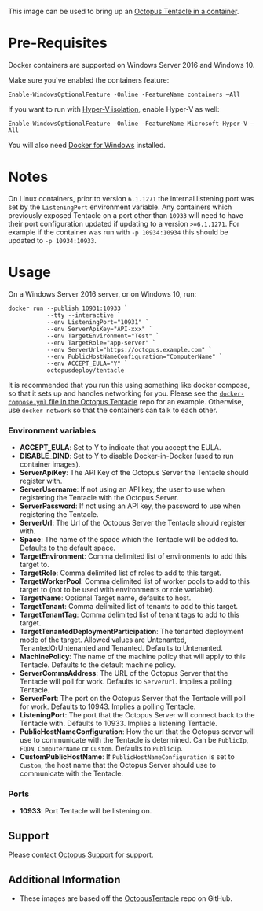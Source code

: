 This image can be used to bring up an [Octopus Tentacle in a container](https://octopus.com/docs/installation/octopus-tentacle-container).

# Pre-Requisites

Docker containers are supported on Windows Server 2016 and Windows 10. 

Make sure you've enabled the containers feature:

```
Enable-WindowsOptionalFeature -Online -FeatureName containers –All
```

If you want to run with [Hyper-V isolation](https://docs.microsoft.com/en-us/virtualization/windowscontainers/manage-containers/hyperv-container), enable Hyper-V as well:

```
Enable-WindowsOptionalFeature -Online -FeatureName Microsoft-Hyper-V –All
```

You will also need [Docker for Windows](https://www.docker.com/community-edition#/windows) installed.

# Notes #
On Linux containers, prior to version `6.1.1271` the internal listening port was set by the `ListeningPort` environment variable. Any containers which previously exposed Tentacle on a port other than `10933` will need to have their port configuration updated if updating to a version `>=6.1.1271`. For example if the container was run with `-p 10934:10934` this should be updated to `-p 10934:10933`.

# Usage #

On a Windows Server 2016 server, or on Windows 10, run:

```
docker run --publish 10931:10933 `
           --tty --interactive `
           --env ListeningPort="10931" `
           --env ServerApiKey="API-xxx" `
           --env TargetEnvironment="Test" `
           --env TargetRole="app-server" `
           --env ServerUrl="https://octopus.example.com" `
           --env PublicHostNameConfiguration="ComputerName" `
           --env ACCEPT_EULA="Y" `
           octopusdeploy/tentacle
```


It is recommended that you run this using something like docker compose, so that it sets up and handles networking for you. Please see the [`docker-compose.yml` file in the Octopus Tentacle](https://github.com/OctopusDeploy/OctopusTentacle/blob/main/docker-compose.yml) repo for an example. Otherwise, use `docker network` so that the containers can talk to each other.

### Environment variables

- **ACCEPT_EULA**: Set to Y to indicate that you accept the EULA.
- **DISABLE_DIND**: Set to Y to disable Docker-in-Docker (used to run container images).
- **ServerApiKey**: The API Key of the Octopus Server the Tentacle should register with.
- **ServerUsername**: If not using an API key, the user to use when registering the Tentacle with the Octopus Server.
- **ServerPassword**: If not using an API key, the password to use when registering the Tentacle.
- **ServerUrl**: The Url of the Octopus Server the Tentacle should register with.
- **Space**: The name of the space which the Tentacle will be added to. Defaults to the default space.
- **TargetEnvironment**: Comma delimited list of environments to add this target to.
- **TargetRole**: Comma delimited list of roles to add to this target.
- **TargetWorkerPool**: Comma delimited list of worker pools to add to this target to (not to be used with environments or role variable).
- **TargetName**: Optional Target name, defaults to host.
- **TargetTenant**: Comma delimited list of tenants to add to this target.
- **TargetTenantTag**: Comma delimited list of tenant tags to add to this target.
- **TargetTenantedDeploymentParticipation**: The tenanted deployment mode of the target. Allowed values are Untenanted, TenantedOrUntenanted and Tenanted. Defaults to Untenanted.
- **MachinePolicy**: The name of the machine policy that will apply to this Tentacle. Defaults to the default machine policy.
- **ServerCommsAddress**: The URL of the Octopus Server that the Tentacle will poll for work. Defaults to `ServerUrl`. Implies a polling Tentacle.
- **ServerPort**: The port on the Octopus Server that the Tentacle will poll for work. Defaults to 10943. Implies a polling Tentacle.
- **ListeningPort**: The port that the Octopus Server will connect back to the Tentacle with. Defaults to 10933. Implies a listening Tentacle.
- **PublicHostNameConfiguration**: How the url that the Octopus server will use to communicate with the Tentacle is determined. Can be `PublicIp`, `FQDN`, `ComputerName` or `Custom`. Defaults to `PublicIp`.
- **CustomPublicHostName**: If `PublicHostNameConfiguration` is set to `Custom`, the host name that the Octopus Server should use to communicate with the Tentacle.


### Ports

- **10933**: Port Tentacle will be listening on.

## Support ##

Please contact [Octopus Support](https://octopus.com/support) for support.

## Additional Information ##

* These images are based off the [OctopusTentacle](https://github.com/OctopusDeploy/OctopusTentacle) repo on GitHub.
